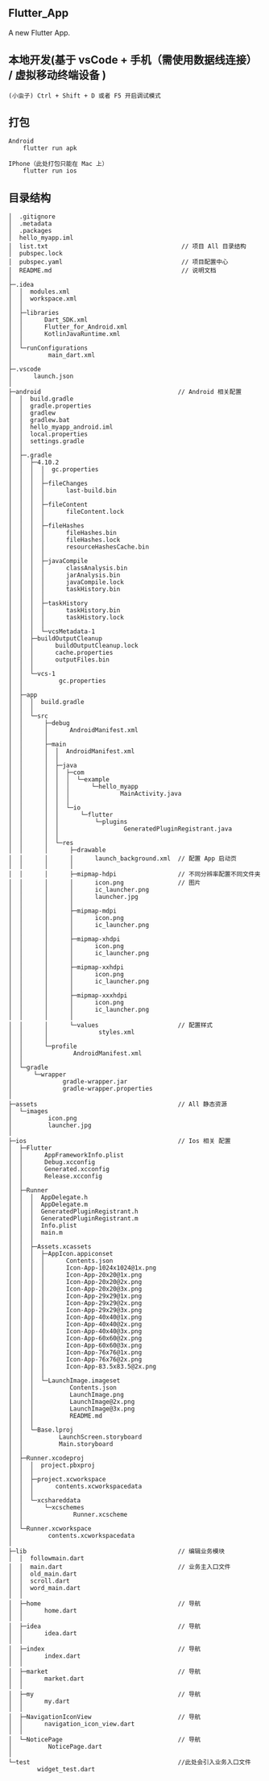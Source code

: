 ## Flutter_App

A new Flutter App.

## 本地开发(基于 vsCode + 手机（需使用数据线连接） / 虚拟移动终端设备 )

    (小虫子) Ctrl + Shift + D 或者 F5 开启调试模式
    
## 打包

    Android
        flutter run apk
        
    IPhone（此处打包只能在 Mac 上）
        flutter run ios
    
## 目录结构

    │  .gitignore
    │  .metadata
    │  .packages
    │  hello_myapp.iml
    │  list.txt                                     // 项目 All 目录结构 
    │  pubspec.lock
    │  pubspec.yaml                                 // 项目配置中心
    │  README.md                                    // 说明文档
    │  
    ├─.idea
    │  │  modules.xml
    │  │  workspace.xml
    │  │  
    │  ├─libraries
    │  │      Dart_SDK.xml
    │  │      Flutter_for_Android.xml
    │  │      KotlinJavaRuntime.xml
    │  │      
    │  └─runConfigurations
    │          main_dart.xml
    │          
    ├─.vscode
    │      launch.json
    │      
    ├─android                                      // Android 相关配置
    │  │  build.gradle
    │  │  gradle.properties
    │  │  gradlew
    │  │  gradlew.bat
    │  │  hello_myapp_android.iml
    │  │  local.properties
    │  │  settings.gradle
    │  │  
    │  ├─.gradle
    │  │  ├─4.10.2
    │  │  │  │  gc.properties
    │  │  │  │  
    │  │  │  ├─fileChanges
    │  │  │  │      last-build.bin
    │  │  │  │      
    │  │  │  ├─fileContent
    │  │  │  │      fileContent.lock
    │  │  │  │      
    │  │  │  ├─fileHashes
    │  │  │  │      fileHashes.bin
    │  │  │  │      fileHashes.lock
    │  │  │  │      resourceHashesCache.bin
    │  │  │  │      
    │  │  │  ├─javaCompile
    │  │  │  │      classAnalysis.bin
    │  │  │  │      jarAnalysis.bin
    │  │  │  │      javaCompile.lock
    │  │  │  │      taskHistory.bin
    │  │  │  │      
    │  │  │  ├─taskHistory
    │  │  │  │      taskHistory.bin
    │  │  │  │      taskHistory.lock
    │  │  │  │      
    │  │  │  └─vcsMetadata-1
    │  │  ├─buildOutputCleanup
    │  │  │      buildOutputCleanup.lock
    │  │  │      cache.properties
    │  │  │      outputFiles.bin
    │  │  │      
    │  │  └─vcs-1
    │  │          gc.properties
    │  │          
    │  ├─app
    │  │  │  build.gradle
    │  │  │  
    │  │  └─src
    │  │      ├─debug
    │  │      │      AndroidManifest.xml
    │  │      │      
    │  │      ├─main
    │  │      │  │  AndroidManifest.xml
    │  │      │  │  
    │  │      │  ├─java
    │  │      │  │  ├─com
    │  │      │  │  │  └─example
    │  │      │  │  │      └─hello_myapp
    │  │      │  │  │              MainActivity.java
    │  │      │  │  │              
    │  │      │  │  └─io
    │  │      │  │      └─flutter
    │  │      │  │          └─plugins
    │  │      │  │                  GeneratedPluginRegistrant.java
    │  │      │  │                  
    │  │      │  └─res
    │  │      │      ├─drawable
    │  │      │      │      launch_background.xml  // 配置 App 启动页
    │  │      │      │      
    │  │      │      ├─mipmap-hdpi                 // 不同分辨率配置不同文件夹
    │  │      │      │      icon.png               // 图片
    │  │      │      │      ic_launcher.png
    │  │      │      │      launcher.jpg
    │  │      │      │      
    │  │      │      ├─mipmap-mdpi
    │  │      │      │      icon.png
    │  │      │      │      ic_launcher.png
    │  │      │      │      
    │  │      │      ├─mipmap-xhdpi
    │  │      │      │      icon.png
    │  │      │      │      ic_launcher.png
    │  │      │      │      
    │  │      │      ├─mipmap-xxhdpi
    │  │      │      │      icon.png
    │  │      │      │      ic_launcher.png
    │  │      │      │      
    │  │      │      ├─mipmap-xxxhdpi
    │  │      │      │      icon.png
    │  │      │      │      ic_launcher.png
    │  │      │      │      
    │  │      │      └─values                      // 配置样式 
    │  │      │              styles.xml
    │  │      │              
    │  │      └─profile
    │  │              AndroidManifest.xml
    │  │              
    │  └─gradle
    │      └─wrapper
    │              gradle-wrapper.jar
    │              gradle-wrapper.properties
    │              
    ├─assets                                       // All 静态资源 
    │  └─images
    │          icon.png
    │          launcher.jpg
    │            
    ├─ios                                          // Ios 相关 配置
    │  ├─Flutter
    │  │      AppFrameworkInfo.plist
    │  │      Debug.xcconfig
    │  │      Generated.xcconfig
    │  │      Release.xcconfig
    │  │      
    │  ├─Runner
    │  │  │  AppDelegate.h
    │  │  │  AppDelegate.m
    │  │  │  GeneratedPluginRegistrant.h
    │  │  │  GeneratedPluginRegistrant.m
    │  │  │  Info.plist
    │  │  │  main.m
    │  │  │  
    │  │  ├─Assets.xcassets
    │  │  │  ├─AppIcon.appiconset
    │  │  │  │      Contents.json
    │  │  │  │      Icon-App-1024x1024@1x.png
    │  │  │  │      Icon-App-20x20@1x.png
    │  │  │  │      Icon-App-20x20@2x.png
    │  │  │  │      Icon-App-20x20@3x.png
    │  │  │  │      Icon-App-29x29@1x.png
    │  │  │  │      Icon-App-29x29@2x.png
    │  │  │  │      Icon-App-29x29@3x.png
    │  │  │  │      Icon-App-40x40@1x.png
    │  │  │  │      Icon-App-40x40@2x.png
    │  │  │  │      Icon-App-40x40@3x.png
    │  │  │  │      Icon-App-60x60@2x.png
    │  │  │  │      Icon-App-60x60@3x.png
    │  │  │  │      Icon-App-76x76@1x.png
    │  │  │  │      Icon-App-76x76@2x.png
    │  │  │  │      Icon-App-83.5x83.5@2x.png
    │  │  │  │      
    │  │  │  └─LaunchImage.imageset
    │  │  │          Contents.json
    │  │  │          LaunchImage.png
    │  │  │          LaunchImage@2x.png
    │  │  │          LaunchImage@3x.png
    │  │  │          README.md
    │  │  │          
    │  │  └─Base.lproj
    │  │          LaunchScreen.storyboard
    │  │          Main.storyboard
    │  │          
    │  ├─Runner.xcodeproj
    │  │  │  project.pbxproj
    │  │  │  
    │  │  ├─project.xcworkspace
    │  │  │      contents.xcworkspacedata
    │  │  │      
    │  │  └─xcshareddata
    │  │      └─xcschemes
    │  │              Runner.xcscheme
    │  │              
    │  └─Runner.xcworkspace
    │          contents.xcworkspacedata
    │          
    ├─lib                                          // 编辑业务模块
    │  │  followmain.dart
    │  │  main.dart                                // 业务主入口文件
    │  │  old_main.dart
    │  │  scroll.dart
    │  │  word_main.dart
    │  │  
    │  ├─home                                      // 导航
    │  │      home.dart
    │  │      
    │  ├─idea                                      // 导航
    │  │      idea.dart
    │  │      
    │  ├─index                                     // 导航
    │  │      index.dart
    │  │      
    │  ├─market                                    // 导航
    │  │      market.dart
    │  │      
    │  ├─my                                        // 导航
    │  │      my.dart
    │  │      
    │  ├─NavigationIconView                        // 导航
    │  │      navigation_icon_view.dart
    │  │      
    │  └─NoticePage                                // 导航
    │          NoticePage.dart
    │          
    └─test                                         //此处会引入业务入口文件
            widget_test.dart

